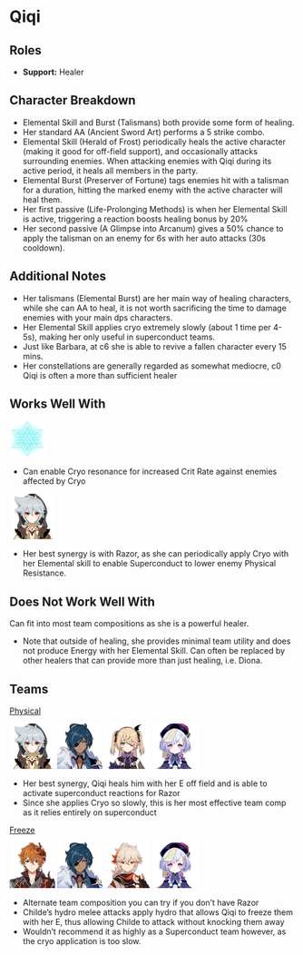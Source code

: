 # Qiqi

## Roles

* **Support:** Healer

## Character Breakdown

* Elemental Skill and Burst \(Talismans\) both provide some form of healing.
* Her standard AA \(Ancient Sword Art\) performs a 5 strike combo.
* Elemental Skill \(Herald of Frost\) periodically heals the active character \(making it good for off-field support\), and occasionally attacks surrounding enemies. When attacking enemies with Qiqi during its active period, it heals all members in the party.
* Elemental Burst \(Preserver of Fortune\) tags enemies hit with a talisman for a duration, hitting the marked enemy with the active character will heal them.
* Her first passive \(Life-Prolonging Methods\) is when her Elemental Skill is active, triggering a reaction boosts healing bonus by 20%
* Her second passive \(A Glimpse into Arcanum\) gives a 50% chance to apply the talisman on an enemy for 6s with her auto attacks \(30s cooldown\).

## Additional Notes

* Her talismans \(Elemental Burst\) are her main way of healing characters, while she can AA to heal, it is not worth sacrificing the time to damage enemies with your main dps characters.
* Her Elemental Skill applies cryo extremely slowly \(about 1 time per 4-5s\), making her only useful in superconduct teams.
* Just like Barbara, at c6 she is able to revive a fallen character every 15 mins.
* Her constellations are generally regarded as somewhat mediocre, c0 Qiqi is often a more than sufficient healer

## Works Well With

![](../../.gitbook/assets/element_cryo.webp) 

* Can enable Cryo resonance for increased Crit Rate against enemies affected by Cryo

![](../../.gitbook/assets/ui_avataricon_razor.png) 

* Her best synergy is with Razor, as she can periodically apply Cryo with her Elemental skill to enable Superconduct to lower enemy Physical Resistance.

## Does Not Work Well With

Can fit into most team compositions as she is a powerful healer.

* Note that outside of healing, she provides minimal team utility and does not produce Energy with her Elemental Skill. Can often be replaced by other healers that can provide more than just healing, i.e. Diona.

## Teams

[Physical](../../teams/physical.md)

![](../../.gitbook/assets/ui_avataricon_razor.png) ![](../../.gitbook/assets/ui_avataricon_kaeya.png) ![](../../.gitbook/assets/ui_avataricon_fischl.png) ![](../../.gitbook/assets/ui_avataricon_qiqi.png) 

* Her best synergy, Qiqi heals him with her E off field and is able to activate superconduct reactions for Razor
* Since she applies Cryo so slowly, this is her most effective team comp as it relies entirely on superconduct

[Freeze](../../teams/freeze.md)

![](../../.gitbook/assets/ui_avataricon_tartaglia.png) ![](../../.gitbook/assets/ui_avataricon_kaeya.png) ![](../../.gitbook/assets/ui_avataricon_kazuha.png) ![](../../.gitbook/assets/ui_avataricon_qiqi.png) 

* Alternate team composition you can try if you don’t have Razor
* Childe’s hydro melee attacks apply hydro that allows Qiqi to freeze them with her E, thus allowing Childe to attack without knocking them away
* Wouldn’t recommend it as highly as a Superconduct team however, as the cryo application is too slow.

